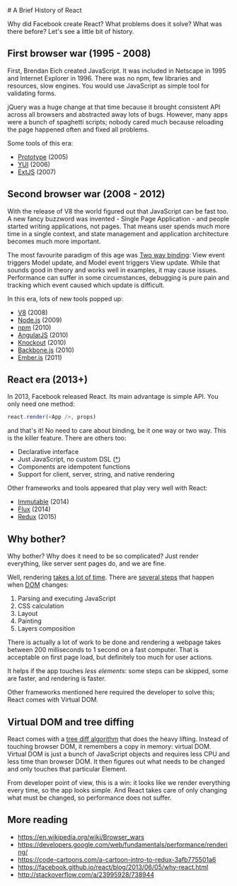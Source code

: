 # A Brief History of React

Why did Facebook create React? What problems does it solve? What was there before? Let's see a little bit of history.

## First browser war (1995 - 2008)

First, Brendan Eich created JavaScript. It was included in Netscape in 1995 and Internet Explorer in 1996.
There was no npm, few libraries and resources, slow engines.
You would use JavaScript as simple tool for validating forms.

jQuery was a huge change at that time because it brought consistent API across all browsers and abstracted away lots of bugs.
However, many apps were a bunch of spaghetti scripts; nobody cared much because reloading the page happened often and fixed all problems.

Some tools of this era:
- [Prototype](http://prototypejs.org/) (2005)
- [YUI](https://yuilibrary.com/) (2006)
- [ExtJS](https://www.sencha.com/products/extjs/) (2007)

## Second browser war (2008 - 2012)

With the release of V8 the world figured out that JavaScript can be fast too.
A new fancy buzzword was invented - Single Page Application - and people started writing applications, not pages. That means user spends much more time in a single context, and state management and application architecture becomes much more important.

The most favourite paradigm of this age was [Two way binding](https://docs.angularjs.org/guide/databinding):
View event triggers Model update, and Model event triggers View update.
While that sounds good in theory and works well in examples, it may cause issues.
Performance can suffer in some circumstances, debugging is pure pain and tracking which event caused which update is difficult.

In this era, lots of new tools popped up:
- [V8](https://developers.google.com/v8/) (2008)
- [Node.js](https://nodejs.org/) (2009)
- [npm](https://www.npmjs.com/) (2010)
- [AngularJS](https://angularjs.org/) (2010)
- [Knockout](http://knockoutjs.com/) (2010)
- [Backbone.js](http://backbonejs.org/) (2010)
- [Ember.js](http://emberjs.com/) (2011)

## React era (2013+)

In 2013, Facebook released React. Its main advantage is simple API. You only need one method:

```javascript
react.render(<App />, props)
```

and that's it! No need to care about binding, be it one way or two way.
This is the killer feature. There are others too:

- Declarative interface
- Just JavaScript, no custom DSL ([\*](https://facebook.github.io/react/docs/jsx-in-depth.html))
- Components are idempotent functions
- Support for client, server, string, and native rendering

Other frameworks and tools appeared that play very well with React:

- [Immutable](https://facebook.github.io/immutable-js/) (2014)
- [Flux](https://facebook.github.io/flux/) (2014)
- [Redux](http://redux.js.org/) (2015)

## Why bother?

Why bother? Why does it need to be so complicated? Just render everything, like server sent pages do, and we are fine.

Well, rendering [takes a lot of time](https://developers.google.com/web/fundamentals/performance/rendering/). There are [several steps](https://developers.google.com/web/fundamentals/performance/rendering/) that happen when [DOM](https://developer.mozilla.org/en-US/docs/Web/API/Document_Object_Model) changes:

1. Parsing and executing JavaScript
2. CSS calculation
3. Layout
4. Painting
5. Layers composition

There is actually a lot of work to be done and rendering a webpage takes between 200 milliseconds to 1 second on a fast computer. That is acceptable on first page load, but definitely too much for user actions.

It helps if the app touches _less elements_: some steps can be skipped, some are faster, and rendering is faster.

Other frameworks mentioned here required the developer to solve this; React comes with Virtual DOM.

## Virtual DOM and tree diffing

React comes with a [tree diff algorithm](https://calendar.perfplanet.com/2013/diff/) that does the heavy lifting. Instead of touching browser DOM, it remembers a copy in memory: virtual DOM. Virtual DOM is just a bunch of JavaScript objects and requires less CPU and less time than browser DOM. It then figures out what needs to be changed and only touches that particular Element.

From developer point of view, this is a win: it looks like we render everything every time, so the app looks simple. And React takes care of only changing what must be changed, so performance does not suffer.

## More reading

- https://en.wikipedia.org/wiki/Browser_wars
- https://developers.google.com/web/fundamentals/performance/rendering/
- https://code-cartoons.com/a-cartoon-intro-to-redux-3afb775501a6
- https://facebook.github.io/react/blog/2013/06/05/why-react.html
- http://stackoverflow.com/a/23995928/738944
